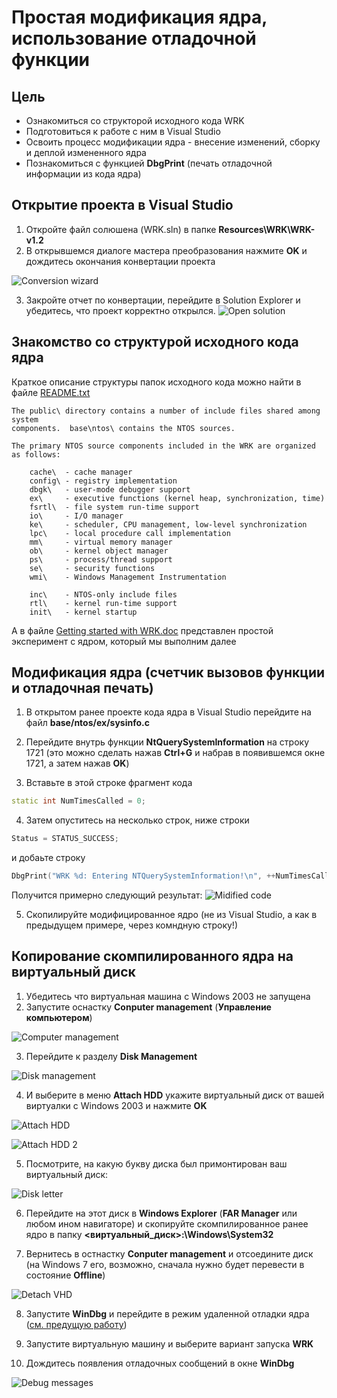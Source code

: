 # Простая модификация ядра, использование отладочной функции

## Цель
- Ознакомиться со структорой исходного кода WRK
- Подготовиться к работе с ним в Visual Studio
- Освоить процесс модификации ядра - внесение изменений, сборку и деплой измененного ядра
- Познакомиться с функцией **DbgPrint** (печать отладочной информации из кода ядра)

## Открытие проекта в Visual Studio

1. Откройте файл солюшена (WRK.sln) в папке **Resources\WRK\WRK-v1.2** 
2. В открывшемся диалоге мастера преобразования нажмите **OK** и дождитесь окончания конвертации проекта

![Conversion wizard](images/02/Image1.png)

3. Закройте отчет по конвертации, перейдите в Solution Explorer и убедитесь, что проект корректно открылся. 
![Open solution](images/02/Image2.png)

## Знакомство со структурой исходного кода ядра

Краткое описание структуры папок исходного кода можно найти в файле [README.txt](../../Resources/WRK/WRK-v1.2/README.txt)

```
The public\ directory contains a number of include files shared among system
components.  base\ntos\ contains the NTOS sources.

The primary NTOS source components included in the WRK are organized as follows:

    cache\  - cache manager
    config\ - registry implementation
    dbgk\   - user-mode debugger support
    ex\     - executive functions (kernel heap, synchronization, time)
    fsrtl\  - file system run-time support
    io\     - I/O manager
    ke\     - scheduler, CPU management, low-level synchronization
    lpc\    - local procedure call implementation
    mm\     - virtual memory manager
    ob\     - kernel object manager
    ps\     - process/thread support
    se\     - security functions
    wmi\    - Windows Management Instrumentation

    inc\    - NTOS-only include files
    rtl\    - kernel run-time support
    init\   - kernel startup
```

А в файле [Getting started with WRK.doc](../../Resources/WRK/WRK-v1.2/Getting%20started%20with%20WRK.doc) представлен простой эксперимент с ядром, который мы выполним далее

## Модификация ядра (счетчик вызовов функции и отладочная печать)

1. В открытом ранее проекте кода ядра в Visual Studio перейдите на файл **base/ntos/ex/sysinfo.c**
2. Перейдите внутрь функции **NtQuerySystemInformation** на строку 1721 (это можно сделать нажав **Ctrl+G** и набрав в появившемся окне 1721, а затем нажав **OK**)

3. Вставьте в этой строке фрагмент кода

```C++
static int NumTimesCalled = 0;
```

4. Затем опуститесь на несколько строк, ниже строки

```C++
Status = STATUS_SUCCESS;
```

и добаьте строку

```C++
DbgPrint("WRK %d: Entering NTQuerySystemInformation!\n", ++NumTimesCalled);
```

Получится примерно следующий результат:
![Midified code](images/02/Image3.png)

5. Скопилируйте модифицированное ядро (не из Visual Studio, а как в предыдущем примере, через комндную строку!)

## Копирование скомпилированного ядра на виртуальный диск

1. Убедитесь что виртуальная машина с Windows 2003 не запущена
2. Запустите оснастку **Conputer management** (**Управление компьютером**)

![Computer management](images/02/Image4.png)

3. Перейдите  к разделу **Disk Management**

![Disk management](images/02/Image5.png)

4. И выберите в меню **Attach HDD** укажите виртуальный диск от вашей виртуалки с Windows 2003 и нажмите **OK**

![Attach HDD](images/02/Image6.png)

![Attach HDD 2](images/02/Image7.png)

5. Посмотрите, на какую букву диска был примонтирован ваш виртуальный диск:

![Disk letter](images/02/Image8.png)

6. Перейдите на этот диск в **Windows Explorer** (**FAR Manager** или любом ином навигаторе) и скопируйте скомпилированное ранее ядро в папку **<виртуальный_диск>:\\Windows\\System32**

7. Вернитесь в остнастку **Conputer management** и отсоедините диск (на Windows 7 его, возможно, сначала нужно будет перевести в состояние **Offline**)

![Detach VHD](images/02/Image9.png)

8. Запустите **WinDbg** и перейдите в режим удаленной отладки ядра ([см. предущую работу](01_WRK_build_and_install.md))

9. Запустите виртуальную машину и выберите вариант запуска **WRK**
10. Дождитесь появления отладочных сообщений в окне **WinDbg**

![Debug messages](images/02/Image10.png)